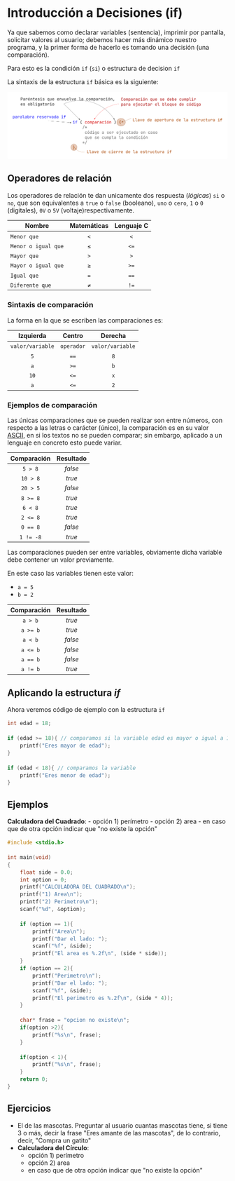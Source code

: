 # Introducción a Decisiones (if)

Ya que sabemos como declarar variables (sentencia), imprimir por pantalla, solicitar valores al usuario; debemos hacer más dinámico nuestro programa, y la primer forma de hacerlo es tomando una decisión (una comparación).

Para esto es la condición `if` (`si`) o estructura de decision `if`

La sintaxis de la estructura `if` básica es la siguiente:

![if básico](./assets/if_basico.png)

## Operadores de relación

Los operadores de relación te dan unicamente dos respuesta (*lógicas*) `si` o `no`, que son equivalentes a `true` o `false` (booleano), `uno` o `cero`, `1` o `0` (digitales), `0V` o `5V` (voltaje)respectivamente.

|Nombre|Matemáticas|Lenguaje C
|-|:-:|:-:|
|`Menor que`|`<`| `<`
|`Menor o igual que`|`≤`|`<=`
|`Mayor que`|`>`| `>`
|`Mayor o igual que`|`≥`| `>=`
|`Igual que`|`=`| `==`
|`Diferente que`|`≠`| `!=` 

### Sintaxis de comparación

La forma en la que se escriben las comparaciones es:

|Izquierda|Centro|Derecha|
|:-:|:-:|:-:|
|`valor/variable`|`operador`|`valor/variable`|
|`5`|`==`|`8`|
|`a`|`>=`|`b`|
|`10`|`<=`|`x`|
|`a`|`<=`|`2`|


### Ejemplos de comparación

Las únicas comparaciones que se pueden realizar son entre números, con respecto a las letras o carácter (único), la comparación es en su valor [ASCII](https://elcodigoascii.com.ar), en si los textos no se pueden comparar; sin embargo, aplicado a un lenguaje en concreto esto puede variar.

|Comparación | Resultado|
|:-:|:-:|
|`5 > 8`| *false*|
|`10 > 8`| *true*|
|`20 > 5`| *false*|
|`8 >= 8`| *true*|
|`6 < 8`| *true*|
|`2 <= 8`| *true*|
|`0 == 8`| *false*|
|`1 != -8`| *true*|

Las comparaciones pueden ser entre variables, obviamente dicha variable debe contener un valor previamente.

En  este caso las variables tienen este valor:

- `a = 5` 
- `b = 2` 

|Comparación | Resultado|
|:-:|:-:|
|`a > b`| *true*|
|`a >= b`| *true*|
|`a < b`| *false*|
|`a <= b`| *false*|
|`a == b`| *false*|
|`a != b`| *true*|

## Aplicando la estructura *if*

Ahora veremos código de ejemplo con la estructura `if`

```c
int edad = 18;

if (edad >= 18){ // comparamos si la variable edad es mayor o igual a 18, en caso que sea verdadero se mostrara el texto
    printf("Eres mayor de edad");
}

if (edad < 18){ // comparamos la variable
    printf("Eres menor de edad");
}

```

## Ejemplos 

**Calculadora del Cuadrado**:
    - opción 1) perímetro 
    - opción 2) area
    - en caso que de otra opción indicar que "no existe la opción"

```c
#include <stdio.h>

int main(void)
{
    float side = 0.0;
    int option = 0;
    printf("CALCULADORA DEL CUADRADO\n");
    printf("1) Area\n");
    printf("2) Perimetro\n");
    scanf("%d", &option);

    if (option == 1){
        printf("Area\n");
        printf("Dar el lado: ");
        scanf("%f", &side);
        printf("El area es %.2f\n", (side * side));
    }
    if (option == 2){
        printf("Perimetro\n");
        printf("Dar el lado: ");
        scanf("%f", &side);
        printf("El perimetro es %.2f\n", (side * 4));
    }

    char* frase = "opcion no existe\n";
    if(option >2){
        printf("%s\n", frase);
    }

    if(option < 1){
        printf("%s\n", frase);
    }
    return 0;
}
```

## Ejercicios

- El de las mascotas. Preguntar al usuario cuantas mascotas tiene, si tiene 3 o más, decir la frase "Eres amante de las mascotas", de lo contrario, decir, "Compra un gatito"
- **Calculadora del Círculo**:
    - opción 1) perímetro 
    - opción 2) area
    - en caso que de otra opción indicar que "no existe la opción"

